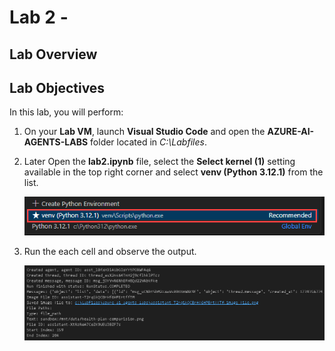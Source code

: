 # Lab 2 -

## Lab Overview

## Lab Objectives

In this lab, you will perform:


1. On your **Lab VM**, launch **Visual Studio Code** and open the **AZURE-AI-AGENTS-LABS** folder located in *C:\Labfiles*.

1. Later Open the **lab2.ipynb** file, select the **Select kernel (1)** setting available in the top right corner and select **venv (Python 3.12.1)** from the list.

   ![](./media/lab1-24.png)

1. Run the each cell and observe the output.

   ![](./media/lab2-26.png)